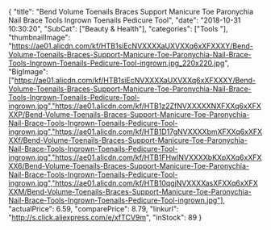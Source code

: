 {
	"title": "Bend Volume Toenails Braces Support Manicure Toe Paronychia Nail Brace Tools Ingrown Toenails Pedicure Tool",
	"date": "2018-10-31 10:30:20",
	"SubCat": ["Beauty & Health"],
	"categories": ["Tools "],
	"thumbnailImage": "https://ae01.alicdn.com/kf/HTB1siEcNVXXXXaUXVXXq6xXFXXXY/Bend-Volume-Toenails-Braces-Support-Manicure-Toe-Paronychia-Nail-Brace-Tools-Ingrown-Toenails-Pedicure-Tool-ingrown.jpg_220x220.jpg",
	"BigImage": ["https://ae01.alicdn.com/kf/HTB1siEcNVXXXXaUXVXXq6xXFXXXY/Bend-Volume-Toenails-Braces-Support-Manicure-Toe-Paronychia-Nail-Brace-Tools-Ingrown-Toenails-Pedicure-Tool-ingrown.jpg","https://ae01.alicdn.com/kf/HTB1z2ZfNVXXXXXNXFXXq6xXFXXXP/Bend-Volume-Toenails-Braces-Support-Manicure-Toe-Paronychia-Nail-Brace-Tools-Ingrown-Toenails-Pedicure-Tool-ingrown.jpg","https://ae01.alicdn.com/kf/HTB1D17gNVXXXXbmXFXXq6xXFXXXf/Bend-Volume-Toenails-Braces-Support-Manicure-Toe-Paronychia-Nail-Brace-Tools-Ingrown-Toenails-Pedicure-Tool-ingrown.jpg","https://ae01.alicdn.com/kf/HTB1FHwlNVXXXXbKXpXXq6xXFXXX6/Bend-Volume-Toenails-Braces-Support-Manicure-Toe-Paronychia-Nail-Brace-Tools-Ingrown-Toenails-Pedicure-Tool-ingrown.jpg","https://ae01.alicdn.com/kf/HTB10qgjNVXXXXasXFXXq6xXFXXXM/Bend-Volume-Toenails-Braces-Support-Manicure-Toe-Paronychia-Nail-Brace-Tools-Ingrown-Toenails-Pedicure-Tool-ingrown.jpg"],
	"actualPrice": 6.59,
	"comparePrice": 8.79,
	"linkurl": "http://s.click.aliexpress.com/e/xfTCV9m",
	"inStock": 89
}
